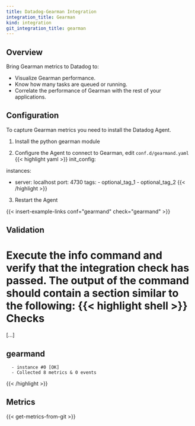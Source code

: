 ```yaml
---
title: Datadog-Gearman Integration
integration_title: Gearman
kind: integration
git_integration_title: gearman
---
```


## Overview

Bring Gearman metrics to Datadog to:

* Visualize Gearman performance.
* Know how many tasks are queued or running.
* Correlate the performance of Gearman with the rest of your applications.

## Configuration
To capture Gearman metrics you need to install the Datadog Agent.

1. Install the python gearman module

2. Configure the Agent to connect to Gearman, edit `conf.d/gearmand.yaml`
{{< highlight yaml >}}
init_config:

instances:
  - server: localhost
    port: 4730
    tags:
        - optional_tag_1
        - optional_tag_2
{{< /highlight >}}

3. Restart the Agent

{{< insert-example-links conf="gearmand" check="gearmand" >}}

## Validation

Execute the info command and verify that the integration check has passed. The output of the command should contain a section similar to the following:
{{< highlight shell >}}
Checks
======

  [...]

  gearmand
  --------
      - instance #0 [OK]
      - Collected 8 metrics & 0 events
{{< /highlight >}}

## Metrics

{{< get-metrics-from-git >}}
